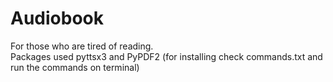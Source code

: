 # Audiobook
For those who are tired of reading.\
Packages used pyttsx3 and PyPDF2 (for installing check commands.txt and run the commands on terminal)
